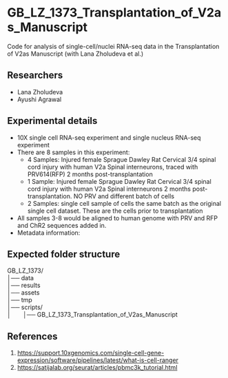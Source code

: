 # GB_LZ_1373_Transplantation_of_V2as_Manuscript
Code for analysis of single-cell/nuclei RNA-seq data in the Transplantation of V2as Manuscript (with Lana Zholudeva et al.) 

## Researchers
- Lana Zholudeva
- Ayushi Agrawal

## Experimental details
- 10X single cell RNA-seq experiment and single nucleus RNA-seq experiment
- There are 8 samples in this experiment:
    - 4 Samples: Injured female Sprague Dawley Rat Cervical 3/4 spinal cord injury with human V2a Spinal interneurons, traced with PRV614(RFP) 2 months post-transplantation
    - 1 Sample: Injured female Sprague Dawley Rat Cervical 3/4 spinal cord injury with human V2a Spinal interneurons 2 months post-transplantation. NO PRV and different batch of cells
    - 2 Samples: single cell sample of cells the same batch as the original single cell dataset. These are the cells prior to transplantation
- All samples 3-8 would be aligned to human genome with PRV and RFP and ChR2 sequences added in. 
- Metadata information:

 
## Expected folder structure
GB_LZ_1373/  
│── data  
│── results  
│── assets  
│── tmp  
│── scripts/  
│&emsp;&emsp;│── GB_LZ_1373_Transplantation_of_V2as_Manuscript  
 
## References
1. https://support.10xgenomics.com/single-cell-gene-expression/software/pipelines/latest/what-is-cell-ranger
2. https://satijalab.org/seurat/articles/pbmc3k_tutorial.html


</br>
